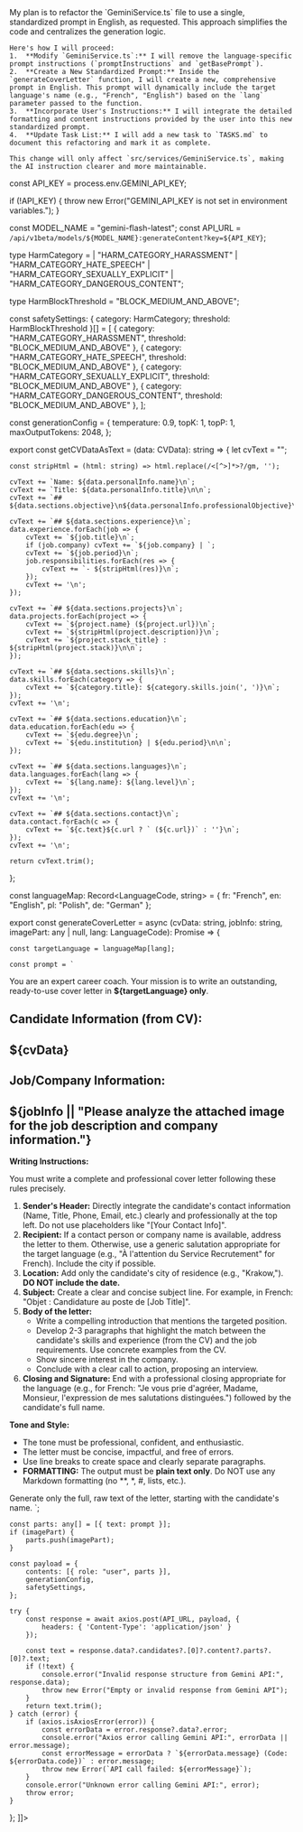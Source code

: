 <response>
  <reasoning>
    My plan is to refactor the `GeminiService.ts` file to use a single, standardized prompt in English, as requested. This approach simplifies the code and centralizes the generation logic.

    Here's how I will proceed:
    1.  **Modify `GeminiService.ts`:** I will remove the language-specific prompt instructions (`promptInstructions` and `getBasePrompt`).
    2.  **Create a New Standardized Prompt:** Inside the `generateCoverLetter` function, I will create a new, comprehensive prompt in English. This prompt will dynamically include the target language's name (e.g., "French", "English") based on the `lang` parameter passed to the function.
    3.  **Incorporate User's Instructions:** I will integrate the detailed formatting and content instructions provided by the user into this new standardized prompt.
    4.  **Update Task List:** I will add a new task to `TASKS.md` to document this refactoring and mark it as complete.

    This change will only affect `src/services/GeminiService.ts`, making the AI instruction clearer and more maintainable.
  </reasoning>
  <modifications>
    <file path="TASKS.md">
      <![CDATA[
- [x] Add language switcher for the cv and letter cover.
- [x] Refactor AI prompt to use a single, standardized English version.
]]>
    </file>
    <file path="src/services/GeminiService.ts">
      <![CDATA[
import axios from 'axios';
import { CVData, LanguageCode } from '../types';

const API_KEY = process.env.GEMINI_API_KEY;

if (!API_KEY) {
  throw new Error("GEMINI_API_KEY is not set in environment variables.");
}

const MODEL_NAME = "gemini-flash-latest";
const API_URL = `/api/v1beta/models/${MODEL_NAME}:generateContent?key=${API_KEY}`;

type HarmCategory =
  | "HARM_CATEGORY_HARASSMENT"
  | "HARM_CATEGORY_HATE_SPEECH"
  | "HARM_CATEGORY_SEXUALLY_EXPLICIT"
  | "HARM_CATEGORY_DANGEROUS_CONTENT";

type HarmBlockThreshold = "BLOCK_MEDIUM_AND_ABOVE";

const safetySettings: { category: HarmCategory; threshold: HarmBlockThreshold }[] = [
  { category: "HARM_CATEGORY_HARASSMENT", threshold: "BLOCK_MEDIUM_AND_ABOVE" },
  { category: "HARM_CATEGORY_HATE_SPEECH", threshold: "BLOCK_MEDIUM_AND_ABOVE" },
  { category: "HARM_CATEGORY_SEXUALLY_EXPLICIT", threshold: "BLOCK_MEDIUM_AND_ABOVE" },
  { category: "HARM_CATEGORY_DANGEROUS_CONTENT", threshold: "BLOCK_MEDIUM_AND_ABOVE" },
];

const generationConfig = {
  temperature: 0.9,
  topK: 1,
  topP: 1,
  maxOutputTokens: 2048,
};

export const getCVDataAsText = (data: CVData): string => {
    let cvText = "";

    const stripHtml = (html: string) => html.replace(/<[^>]*>?/gm, '');

    cvText += `Name: ${data.personalInfo.name}\n`;
    cvText += `Title: ${data.personalInfo.title}\n\n`;
    cvText += `## ${data.sections.objective}\n${data.personalInfo.professionalObjective}\n\n`;

    cvText += `## ${data.sections.experience}\n`;
    data.experience.forEach(job => {
        cvText += `${job.title}\n`;
        if (job.company) cvText += `${job.company} | `;
        cvText += `${job.period}\n`;
        job.responsibilities.forEach(res => {
            cvText += `- ${stripHtml(res)}\n`;
        });
        cvText += '\n';
    });

    cvText += `## ${data.sections.projects}\n`;
    data.projects.forEach(project => {
        cvText += `${project.name} (${project.url})\n`;
        cvText += `${stripHtml(project.description)}\n`;
        cvText += `${project.stack_title} : ${stripHtml(project.stack)}\n\n`;
    });

    cvText += `## ${data.sections.skills}\n`;
    data.skills.forEach(category => {
        cvText += `${category.title}: ${category.skills.join(', ')}\n`;
    });
    cvText += '\n';

    cvText += `## ${data.sections.education}\n`;
    data.education.forEach(edu => {
        cvText += `${edu.degree}\n`;
        cvText += `${edu.institution} | ${edu.period}\n\n`;
    });
    
    cvText += `## ${data.sections.languages}\n`;
    data.languages.forEach(lang => {
        cvText += `${lang.name}: ${lang.level}\n`;
    });
    cvText += '\n';
    
    cvText += `## ${data.sections.contact}\n`;
    data.contact.forEach(c => {
        cvText += `${c.text}${c.url ? ` (${c.url})` : ''}\n`;
    });
    cvText += '\n';

    return cvText.trim();
};

const languageMap: Record<LanguageCode, string> = {
    fr: "French",
    en: "English",
    pl: "Polish",
    de: "German"
};

export const generateCoverLetter = async (cvData: string, jobInfo: string, imagePart: any | null, lang: LanguageCode): Promise<string> => {
    
    const targetLanguage = languageMap[lang];

    const prompt = `
You are an expert career coach. Your mission is to write an outstanding, ready-to-use cover letter in **${targetLanguage} only**.

**Candidate Information (from CV):**
---
${cvData}
---

**Job/Company Information:**
---
${jobInfo || "Please analyze the attached image for the job description and company information."}
---

**Writing Instructions:**

You must write a complete and professional cover letter following these rules precisely.

1.  **Sender's Header:** Directly integrate the candidate's contact information (Name, Title, Phone, Email, etc.) clearly and professionally at the top left. Do not use placeholders like "[Your Contact Info]".
2.  **Recipient:** If a contact person or company name is available, address the letter to them. Otherwise, use a generic salutation appropriate for the target language (e.g., "À l'attention du Service Recrutement" for French). Include the city if possible.
3.  **Location:** Add only the candidate's city of residence (e.g., "Krakow,"). **DO NOT include the date.**
4.  **Subject:** Create a clear and concise subject line. For example, in French: "Objet : Candidature au poste de [Job Title]".
5.  **Body of the letter:**
    *   Write a compelling introduction that mentions the targeted position.
    *   Develop 2-3 paragraphs that highlight the match between the candidate's skills and experience (from the CV) and the job requirements. Use concrete examples from the CV.
    *   Show sincere interest in the company.
    *   Conclude with a clear call to action, proposing an interview.
6.  **Closing and Signature:** End with a professional closing appropriate for the language (e.g., for French: "Je vous prie d'agréer, Madame, Monsieur, l'expression de mes salutations distinguées.") followed by the candidate's full name.

**Tone and Style:**
*   The tone must be professional, confident, and enthusiastic.
*   The letter must be concise, impactful, and free of errors.
*   Use line breaks to create space and clearly separate paragraphs.
*   **FORMATTING:** The output must be **plain text only**. Do NOT use any Markdown formatting (no **, *, #, lists, etc.).

Generate only the full, raw text of the letter, starting with the candidate's name.
`;

    const parts: any[] = [{ text: prompt }];
    if (imagePart) {
        parts.push(imagePart);
    }

    const payload = {
        contents: [{ role: "user", parts }],
        generationConfig,
        safetySettings,
    };

    try {
        const response = await axios.post(API_URL, payload, {
            headers: { 'Content-Type': 'application/json' }
        });

        const text = response.data?.candidates?.[0]?.content?.parts?.[0]?.text;
        if (!text) {
            console.error("Invalid response structure from Gemini API:", response.data);
            throw new Error("Empty or invalid response from Gemini API");
        }
        return text.trim();
    } catch (error) {
        if (axios.isAxiosError(error)) {
            const errorData = error.response?.data?.error;
            console.error("Axios error calling Gemini API:", errorData || error.message);
            const errorMessage = errorData ? `${errorData.message} (Code: ${errorData.code})` : error.message;
            throw new Error(`API call failed: ${errorMessage}`);
        }
        console.error("Unknown error calling Gemini API:", error);
        throw error;
    }
};
]]>
    </file>
  </modifications>
</response>